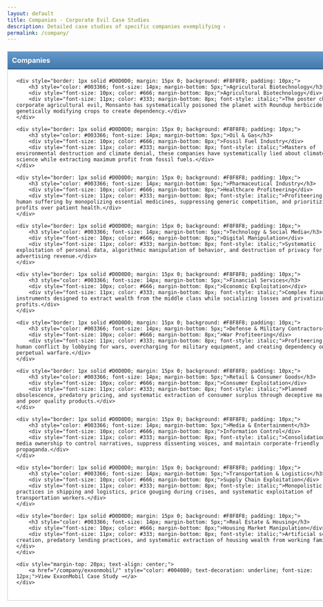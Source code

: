 ```yaml
---
layout: default
title: Companies - Corporate Evil Case Studies
description: Detailed case studies of specific companies exemplifying corporate exploitation and malfeasance
permalink: /company/
---
```


<div style="width: 760px; margin: 20px auto; background: #fff; border: 1px solid #CCC; padding: 20px;">
    <div style="background: linear-gradient(#6699CC, #4477AA); color: #fff; padding: 10px; font-weight: bold; font-size: 16px; border-bottom: 1px solid #003366; margin: -20px -20px 20px -20px;">Companies</div>

    <div style="border: 1px solid #D0D0D0; margin: 15px 0; background: #F8F8F8; padding: 10px;">
        <h3 style="color: #003366; font-size: 14px; margin-bottom: 5px;">Agricultural Biotechnology</h3>
        <div style="font-size: 10px; color: #666; margin-bottom: 8px;">Agricultural Biotechnology</div>
        <div style="font-size: 11px; color: #333; margin-bottom: 8px; font-style: italic;">The poster child of corporate agricultural evil, Monsanto has systematically poisoned the planet with Roundup herbicide while genetically modifying crops to create dependency.</div>
    </div>

    <div style="border: 1px solid #D0D0D0; margin: 15px 0; background: #F8F8F8; padding: 10px;">
        <h3 style="color: #003366; font-size: 14px; margin-bottom: 5px;">Oil & Gas</h3>
        <div style="font-size: 10px; color: #666; margin-bottom: 8px;">Fossil Fuel Industry</div>
        <div style="font-size: 11px; color: #333; margin-bottom: 8px; font-style: italic;">Masters of environmental destruction and climate denial, these companies have systematically lied about climate science while extracting maximum profit from fossil fuels.</div>
    </div>

    <div style="border: 1px solid #D0D0D0; margin: 15px 0; background: #F8F8F8; padding: 10px;">
        <h3 style="color: #003366; font-size: 14px; margin-bottom: 5px;">Pharmaceutical Industry</h3>
        <div style="font-size: 10px; color: #666; margin-bottom: 8px;">Healthcare Profiteering</div>
        <div style="font-size: 11px; color: #333; margin-bottom: 8px; font-style: italic;">Profiteering from human suffering by monopolizing essential medicines, suppressing generic competition, and prioritizing profits over patient health.</div>
    </div>

    <div style="border: 1px solid #D0D0D0; margin: 15px 0; background: #F8F8F8; padding: 10px;">
        <h3 style="color: #003366; font-size: 14px; margin-bottom: 5px;">Technology & Social Media</h3>
        <div style="font-size: 10px; color: #666; margin-bottom: 8px;">Digital Manipulation</div>
        <div style="font-size: 11px; color: #333; margin-bottom: 8px; font-style: italic;">Systematic exploitation of personal data, algorithmic manipulation of behavior, and destruction of privacy for advertising revenue.</div>
    </div>

    <div style="border: 1px solid #D0D0D0; margin: 15px 0; background: #F8F8F8; padding: 10px;">
        <h3 style="color: #003366; font-size: 14px; margin-bottom: 5px;">Financial Services</h3>
        <div style="font-size: 10px; color: #666; margin-bottom: 8px;">Economic Exploitation</div>
        <div style="font-size: 11px; color: #333; margin-bottom: 8px; font-style: italic;">Complex financial instruments designed to extract wealth from the middle class while socializing losses and privatizing profits.</div>
    </div>

    <div style="border: 1px solid #D0D0D0; margin: 15px 0; background: #F8F8F8; padding: 10px;">
        <h3 style="color: #003366; font-size: 14px; margin-bottom: 5px;">Defense & Military Contractors</h3>
        <div style="font-size: 10px; color: #666; margin-bottom: 8px;">War Profiteering</div>
        <div style="font-size: 11px; color: #333; margin-bottom: 8px; font-style: italic;">Profiteering from human conflict by lobbying for wars, overcharging for military equipment, and creating dependency on perpetual warfare.</div>
    </div>

    <div style="border: 1px solid #D0D0D0; margin: 15px 0; background: #F8F8F8; padding: 10px;">
        <h3 style="color: #003366; font-size: 14px; margin-bottom: 5px;">Retail & Consumer Goods</h3>
        <div style="font-size: 10px; color: #666; margin-bottom: 8px;">Consumer Exploitation</div>
        <div style="font-size: 11px; color: #333; margin-bottom: 8px; font-style: italic;">Planned obsolescence, predatory pricing, and systematic extraction of consumer surplus through deceptive marketing and poor quality products.</div>
    </div>

    <div style="border: 1px solid #D0D0D0; margin: 15px 0; background: #F8F8F8; padding: 10px;">
        <h3 style="color: #003366; font-size: 14px; margin-bottom: 5px;">Media & Entertainment</h3>
        <div style="font-size: 10px; color: #666; margin-bottom: 8px;">Information Control</div>
        <div style="font-size: 11px; color: #333; margin-bottom: 8px; font-style: italic;">Consolidation of media ownership to control narratives, suppress dissenting voices, and maintain corporate-friendly propaganda.</div>
    </div>

    <div style="border: 1px solid #D0D0D0; margin: 15px 0; background: #F8F8F8; padding: 10px;">
        <h3 style="color: #003366; font-size: 14px; margin-bottom: 5px;">Transportation & Logistics</h3>
        <div style="font-size: 10px; color: #666; margin-bottom: 8px;">Supply Chain Exploitation</div>
        <div style="font-size: 11px; color: #333; margin-bottom: 8px; font-style: italic;">Monopolistic practices in shipping and logistics, price gouging during crises, and systematic exploitation of transportation workers.</div>
    </div>

    <div style="border: 1px solid #D0D0D0; margin: 15px 0; background: #F8F8F8; padding: 10px;">
        <h3 style="color: #003366; font-size: 14px; margin-bottom: 5px;">Real Estate & Housing</h3>
        <div style="font-size: 10px; color: #666; margin-bottom: 8px;">Housing Market Manipulation</div>
        <div style="font-size: 11px; color: #333; margin-bottom: 8px; font-style: italic;">Artificial scarcity creation, predatory lending practices, and systematic extraction of housing wealth from working families.</div>
    </div>

    <div style="margin-top: 20px; text-align: center;">
        <a href="/company/exxonmobil/" style="color: #004080; text-decoration: underline; font-size: 12px;">View ExxonMobil Case Study →</a>
    </div>
</div>